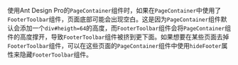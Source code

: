 使用Ant Design Pro的`PageContainer`组件时，如果在`PageContainer`中使用了`FooterToolbar`组件，页面底部可能会出现空白。这是因为`PageContainer`组件默认会添加一个`div#heigth=64`的高度，而`FooterToolbar`组件会将`PageContainer`组件的高度撑开，导致`FooterToolbar`组件被挤到更下面。如果想要在某些页面去掉`FooterToolbar`组件，可以在这些页面的`PageContainer`组件中使用`hideFooter`属性来隐藏`FooterToolbar`组件。
